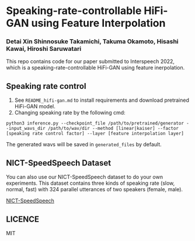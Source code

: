# Speaking-rate-controllable HiFi-GAN using Feature Interpolation

### Detai Xin Shinnosuke Takamichi, Takuma Okamoto, Hisashi Kawai, Hiroshi Saruwatari

This repo contains code for our paper  submitted to Interspeech 2022, which is a speaking-rate-controllable HiFi-GAN using feature inerpolation.

## Speaking rate control
1. See `README_hifi-gan.md` to install requirements and download pretrained HiFi-GAN model.
2. Changing speaking rate by the following cmd:
```shell
python3 inference.py --checkpoint_file /path/to/pretrained/generator --input_wavs_dir /path/to/wav/dir --method [linear|kaiser] --factor [speaking rate control factor] --layer [feature interpolation layer]
```
The generated wavs will be saved in `generated_files` by default.

## NICT-SpeedSpeech Dataset
You can also use our NICT-SpeedSpeech dataset to do your own experiments.
This dataset contains three kinds of speaking rate (slow, normal, fast) with 324 parallel utterances of two speakers (female, male).

[NICT-SpeedSpeech](https://ast-astrec.nict.go.jp/release/speedspeech_ja_2022/download.html)


## LICENCE
MIT